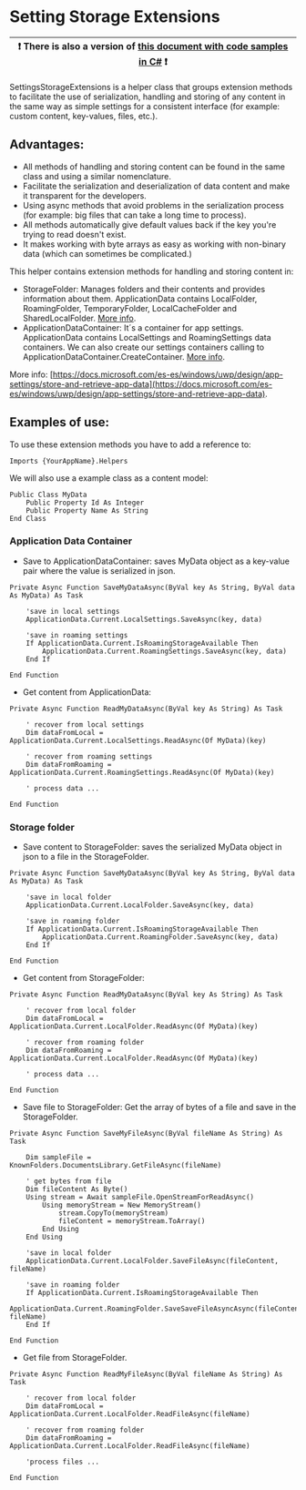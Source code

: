 # Setting Storage Extensions

:heavy_exclamation_mark: There is also a version of [this document with code samples in C#](./setting-storage.md) :heavy_exclamation_mark: |
---------------------------------------------------------------------------------------------------------------------------------------- |

SettingsStorageExtensions is a helper class that groups extension methods to facilitate the use of serialization, handling and storing of any content in the same way as simple settings for a consistent interface (for example: custom content, key-values, files, etc.).

## Advantages:
 - All methods of handling and storing content can be found in the same class and using a similar nomenclature. 
 - Facilitate the serialization and deserialization of data content and make it transparent for the developers.
 - Using async methods that avoid problems in the serialization process (for example: big files that can take a long time to process).
 - All methods automatically give default values back if the key you're trying to read doesn't exist.
 - It makes working with byte arrays as easy as working with non-binary data (which can sometimes be complicated.)

This helper contains extension methods for handling and storing content in:
 - StorageFolder: Manages folders and their contents and provides information about them.
  ApplicationData contains LocalFolder, RoamingFolder, TemporaryFolder, LocalCacheFolder and SharedLocalFolder. [More info](https://docs.microsoft.com/en-us/uwp/api/Windows.Storage.StorageFolder).
 - ApplicationDataContainer: It´s a container for app settings. 
 ApplicationData contains LocalSettings and RoamingSettings data containers. 
 We can also create our settings containers calling to  ApplicationDataContainer.CreateContainer. [More info](https://docs.microsoft.com/en-us/uwp/api/windows.storage.applicationdatacontainer).

More info: [https://docs.microsoft.com/es-es/windows/uwp/design/app-settings/store-and-retrieve-app-data](https://docs.microsoft.com/es-es/windows/uwp/design/app-settings/store-and-retrieve-app-data).


## Examples of use:

To use these extension methods you have to add a reference to:
```vbnet
Imports {YourAppName}.Helpers
```

We will also use a example class as a content model:
```vbnet
Public Class MyData
    Public Property Id As Integer
    Public Property Name As String
End Class
```
### Application Data Container

- Save to ApplicationDataContainer: saves MyData object as a key-value pair where the value is serialized in json.

```vbnet
Private Async Function SaveMyDataAsync(ByVal key As String, ByVal data As MyData) As Task
        
    'save in local settings
    ApplicationData.Current.LocalSettings.SaveAsync(key, data)
    
    'save in roaming settings
    If ApplicationData.Current.IsRoamingStorageAvailable Then
        ApplicationData.Current.RoamingSettings.SaveAsync(key, data)
    End If
    
End Function
```

- Get content from ApplicationData:
```vbnet
Private Async Function ReadMyDataAsync(ByVal key As String) As Task
    
    ' recover from local settings
    Dim dataFromLocal = ApplicationData.Current.LocalSettings.ReadAsync(Of MyData)(key)
    
    ' recover from roaming settings
    Dim dataFromRoaming = ApplicationData.Current.RoamingSettings.ReadAsync(Of MyData)(key)
    
    ' process data ...

End Function
```
### Storage folder
- Save content to StorageFolder: saves the serialized MyData object in json to a file in the StorageFolder.
```vbnet
Private Async Function SaveMyDataAsync(ByVal key As String, ByVal data As MyData) As Task
    
    'save in local folder
    ApplicationData.Current.LocalFolder.SaveAsync(key, data)
    
    'save in roaming folder
    If ApplicationData.Current.IsRoamingStorageAvailable Then
        ApplicationData.Current.RoamingFolder.SaveAsync(key, data)
    End If
    
End Function
```

- Get content from StorageFolder:
```vbnet
Private Async Function ReadMyDataAsync(ByVal key As String) As Task
    
    ' recover from local folder
    Dim dataFromLocal = ApplicationData.Current.LocalFolder.ReadAsync(Of MyData)(key)
    
    ' recover from roaming folder
    Dim dataFromRoaming = ApplicationData.Current.LocalFolder.ReadAsync(Of MyData)(key)
    
    ' process data ...

End Function
```

- Save file to StorageFolder: Get the array of bytes of a file and save in the StorageFolder.
```vbnet
Private Async Function SaveMyFileAsync(ByVal fileName As String) As Task
    
    Dim sampleFile = KnownFolders.DocumentsLibrary.GetFileAsync(fileName)
    
    ' get bytes from file
    Dim fileContent As Byte()
    Using stream = Await sampleFile.OpenStreamForReadAsync()
        Using memoryStream = New MemoryStream()
            stream.CopyTo(memoryStream)
            fileContent = memoryStream.ToArray()
        End Using
    End Using
    
    'save in local folder
    ApplicationData.Current.LocalFolder.SaveFileAsync(fileContent, fileName)
    
    'save in roaming folder
    If ApplicationData.Current.IsRoamingStorageAvailable Then
        ApplicationData.Current.RoamingFolder.SaveSaveFileAsyncAsync(fileContent, fileName)
    End If
    
End Function
```

- Get file from StorageFolder.
```vbnet
Private Async Function ReadMyFileAsync(ByVal fileName As String) As Task
    
    ' recover from local folder
    Dim dataFromLocal = ApplicationData.Current.LocalFolder.ReadFileAsync(fileName)
    
    ' recover from roaming folder
    Dim dataFromRoaming = ApplicationData.Current.LocalFolder.ReadFileAsync(fileName)
    
    'process files ...
    
End Function
```
